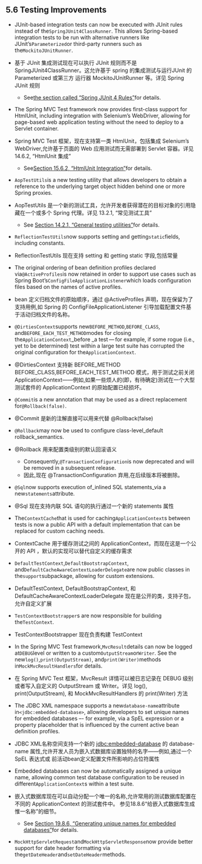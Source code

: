 ## 5.6 Testing Improvements

* JUnit-based integration tests can now be executed with JUnit rules instead of the`SpringJUnit4ClassRunner`. This allows Spring-based integration tests to be run with alternative runners like JUnit’s`Parameterized`or third-party runners such as the`MockitoJUnitRunner`.
* 基于 JUnit 集成测试现在可以执行 JUnit 规则而不是SpringJUnit4ClassRunner。这允许基于 spring 的集成测试与运行JUnit 的 Parameterized 或第三方 运行器 MockitoJUnitRunner 等。详见 Spring JUnit 规则

  * See[the section called “Spring JUnit 4 Rules”](https://docs.spring.io/spring/docs/current/spring-framework-reference/htmlsingle/#testcontext-junit4-rules)for details.

* The Spring MVC Test framework now provides first-class support for HtmlUnit, including integration with Selenium’s WebDriver, allowing for page-based web application testing without the need to deploy to a Servlet container.
* Spring MVC Test 框架，现在支持第一类 HtmlUnit，包括集成 Selenium’s WebDriver,允许基于页面的 Web 应用测试而无需部署到 Servlet 容器。详见 14.6.2, “HtmlUnit 集成”

  * See[Section 15.6.2, “HtmlUnit Integration”](https://docs.spring.io/spring/docs/current/spring-framework-reference/htmlsingle/#spring-mvc-test-server-htmlunit)for details.

* `AopTestUtils`is a new testing utility that allows developers to obtain a reference to the underlying target object hidden behind one or more Spring proxies.
* AopTestUtils 是一个新的测试工具，允许开发者获得潜在的目标对象的引用隐藏在一个或多个 Spring 代理。详见 13.2.1, “常见测试工具”

  * See [Section 14.2.1, “General testing utilities”](https://docs.spring.io/spring/docs/current/spring-framework-reference/htmlsingle/#unit-testing-utilities)for details.

* `ReflectionTestUtils`now supports setting and getting`static`fields, including constants.
* ReflectionTestUtils 现在支持 setting 和 getting static 字段,包括常量
* The original ordering of bean definition profiles declared via`@ActiveProfiles`is now retained in order to support use cases such as Spring Boot’s`ConfigFileApplicationListener`which loads configuration files based on the names of active profiles.
* bean 定义归档文件的原始顺序，通过 @ActiveProfiles 声明，现在保留为了支持用例,如 Spring 的 ConfigFileApplicationListener 引导加载配置文件基于活动归档文件的名称。
* `@DirtiesContext`supports new`BEFORE_METHOD`,`BEFORE_CLASS`, and`BEFORE_EACH_TEST_METHOD`modes for closing the`ApplicationContext`_before _a test — for example, if some rogue \(i.e., yet to be determined\) test within a large test suite has corrupted the original configuration for the`ApplicationContext`.
* @DirtiesContext 支持新 BEFORE_METHOD BEFORE_CLASS,BEFORE_EACH_TEST_METHOD 模式，用于测试之前关闭ApplicationContext——例如,如果一些烦人的(即，有待确定)测试在一个大型测试套件的 ApplicationContext 的原始配置已经损坏。
* `@Commit`is a new annotation that may be used as a direct replacement for`@Rollback(false)`.
* @Commit 是新的注解直接可以用来代替 @Rollback(false)
* `@Rollback`may now be used to configure class-level_default rollback_semantics.
* @Rollback 用来配置类级别的默认回滚语义

  * Consequently,`@TransactionConfiguration`is now deprecated and will be removed in a subsequent release.
  * 因此,现在 @TransactionConfiguration 弃用,在后续版本将被删除。

* `@Sql`now supports execution of_inlined SQL statements_via a new`statements`attribute.
* @Sql 现在支持内联 SQL 语句的执行通过一个新的 statements 属性
* The`ContextCache`that is used for caching`ApplicationContext`s between tests is now a public API with a default implementation that can be replaced for custom caching needs.
* ContextCache 用于缓存测试之间的 ApplicationContext，而现在这是一个公开的 API ，默认的实现可以替代自定义的缓存需求
* `DefaultTestContext`,`DefaultBootstrapContext`, and`DefaultCacheAwareContextLoaderDelegate`are now public classes in the`support`subpackage, allowing for custom extensions.
* DefaultTestContext, DefaultBootstrapContext, 和 DefaultCacheAwareContextLoaderDelegate 现在是公开的类，支持子包，允许自定义扩展
* `TestContextBootstrapper`s are now responsible for building the`TestContext`.
* TestContextBootstrapper 现在负责构建 TestContext
* In the Spring MVC Test framework,`MvcResult`details can now be logged at`DEBUG`level or written to a custom`OutputStream`or`Writer`. See the new`log()`,`print(OutputStream)`, and`print(Writer)`methods in`MockMvcResultHandlers`for details.
* 在 Spring MVC Test 框架，MvcResult 详情可以被日志记录在 DEBUG 级别或者写入自定义的 OutputStream 或 Writer。详见 log(), print(OutputStream), 和 MockMvcResultHandlers 的 print(Writer) 方法
* The JDBC XML namespace supports a new`database-name`attribute in`<jdbc:embedded-database>`, allowing developers to set unique names for embedded databases –- for example, via a SpEL expression or a property placeholder that is influenced by the current active bean definition profiles.
* JDBC XML名称空间支持一个新的 <jdbc:embedded-database> 的 database-name 属性,允许开发人员为嵌入式数据库设置独特的名字——例如,通过一个 SpEL 表达式或 前活动bean定义配置文件所影响的占位符属性
* Embedded databases can now be automatically assigned a unique name, allowing common test database configuration to be reused in different`ApplicationContext`s within a test suite.
* 嵌入式数据库现在可以自动分配一个唯一的名称,允许常用的测试数据库配置在不同的 ApplicationContext 的测试套件中。 参见18.8.6“给嵌入式数据库生成惟一名称”的细节。
  * See [Section 19.8.6, “Generating unique names for embedded databases”](https://docs.spring.io/spring/docs/current/spring-framework-reference/htmlsingle/#jdbc-embedded-database-unique-names)for details.

* `MockHttpServletRequest`and`MockHttpServletResponse`now provide better support for date header formatting via the`getDateHeader`and`setDateHeader`methods.



